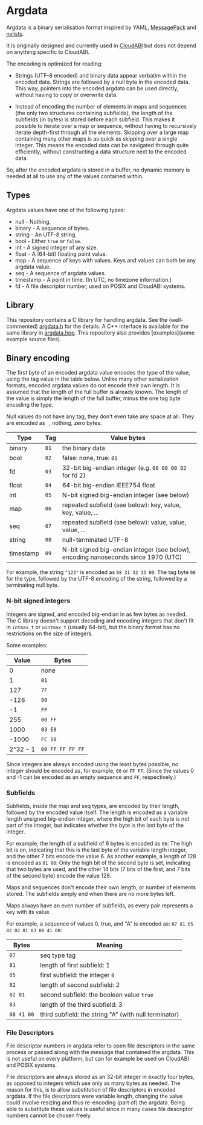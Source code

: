 # Argdata

Argdata is a binary serialisation format inspired by YAML, [MessagePack][1] and
[nvlists][2].

It is originally designed and currently used in [CloudABI][3] but does not
depend on anything specific to CloudABI.

The encoding is optimized for reading:

 - Strings (UTF-8 encoded) and binary data appear verbatim within the encoded
   data. Strings are followed by a null byte in the encoded data. This way,
   pointers into the encoded argdata can be used directly, without having to
   copy or overwrite data.

 - Instead of encoding the number of elements in maps and sequences (the only
   two structures containing subfields), the length of the subfields (in bytes)
   is stored before each subfield. This makes it possible to iterate over a
   map or sequence, without having to recursively iterate depth-first through
   all the elements. Skipping over a large map containing many other maps is as
   quick as skipping over a single integer. This means the encoded data can be
   navigated through quite efficiently, without constructing a data structure
   next to the encoded data.

So, after the encoded argdata is stored in a buffer, no dynamic memory is needed
at all to use any of the values contained within.

[1]: https://msgpack.org/
[2]: https://www.freebsd.org/cgi/man.cgi?query=libnv
[3]: https://nuxi.nl/cloudabi

## Types

Argdata values have one of the following types:

 - null - Nothing.
 - binary - A sequence of bytes.
 - string - An UTF-8 string.
 - bool - Either `true` or `false`.
 - int - A signed integer of any size.
 - float - A (64-bit) floating point value.
 - map - A sequence of keys with values.
   Keys and values can both be any argdata value.
 - seq - A sequence of argdata values.
 - timestamp - A point in time. (In UTC, no timezone information.)
 - fd - A file descriptor number, used on POSIX and CloudABI systems.

## Library

This repository contains a C library for handling argdata. See the
(well-commented) [argdata.h](src/argdata.h) for the details. A C++ interface is
available for the same library in [argdata.hpp](src/argdata.hpp). This
repository also provides [examples](some example source files).

## Binary encoding

The first byte of an encoded argdata value encodes the type of the value, using
the tag value in the table below. Unlike many other serialization formats,
encoded argdata values do not encode their own length. It is assumed that
the length of the full buffer is already known. The length of the value is
simply the length of the full buffer, minus the one tag byte encoding the type.

Null values do not have any tag, they don't even take any space at all: They
are encoded as ` `, nothing, zero bytes.

| Type      | Tag  | Value bytes
|-----------|------|----
| binary    | `01` | the binary data
| bool      | `02` | false: none, true: `01`
| fd        | `03` | 32-bit big-endian integer (e.g. `00 00 00 02` for fd 2)
| float     | `04` | 64-bit big-endian IEEE754 float
| int       | `05` | N-bit signed big-endian integer (see below)
| map       | `06` | repeated subfield (see below): key, value, key, value, ...
| seq       | `07` | repeated subfield (see below): value, value, value, ...
| string    | `08` | null-terminated UTF-8
| timestamp | `09` | N-bit signed big-endian integer (see below), encoding nanoseconds since 1970 (UTC)

For example, the string `"123"` is encoded as `08 31 32 33 00`: The tag byte
`08` for the type, followed by the UTF-8 encoding of the string, followed by a
terminating null byte.

### N-bit signed integers

Integers are signed, and encoded big-endian in as few bytes as needed. The C
library doesn't support decoding and encoding integers that don't fit in
`intmax_t` or `uintmax_t` (usually 64-bit), but the binary format has no
restrictions on the size of integers.

Some examples:

| Value    | Bytes
|----------|-----
| 0        | none
| 1        | `01`
| 127      | `7F`
| -128     | `80`
| -1       | `FF`
| 255      | `00 FF`
| 1000     | `03 E8`
| -1000    | `FC 18`
| 2^32 - 1 | `00 FF FF FF FF`

Since integers are always encoded using the least bytes possible, no integer
should be encoded as, for example, `00` or `FF FF`. (Since the values 0 and -1
can be encoded as an empty sequence and `FF`, respectively.)

### Subfields

Subfields, inside the map and seq types, are encoded by their length, followed
by the encoded value itself. The length is encoded as a variable length
unsigned big-endian integer, where the high bit of each byte is not part of the
integer, but indicates whether the byte is the last byte of the integer.

For example, the length of a subfield of 6 bytes is encoded as `86`: The high
bit is on, indicating that this is the last byte of the variable length
integer, and the other 7 bits encode the value 6. As another example, a length
of 128 is encoded as `01 80`: Only the high bit of the second byte is set,
indicating that two bytes are used, and the other 14 bits (7 bits of the first,
and 7 bits of the second byte) encode the value 128.

Maps and sequences don't encode their own length, or number of elements stored.
The subfields simply end when there are no more bytes left.

Maps always have an even number of subfields, as every pair represents a key
with its value.

For example, a sequence of values 0, true, and "A" is encoded as:
`07 81 05 82 02 01 83 08 41 00`:

| Bytes   | Meaning
|---------|--------
| `07`    | seq type tag
| `81`    | length of first subfield: 1
| `05`    | first subfield: the integer `0`
| `82`    | length of second subfield: 2
| `02 01` | second subfield: the boolean value `true`
| `83`    | length of the third subfield: 3
| `08 41 00` | third subfield: the string "A" (with null terminator)

### File Descriptors

File descriptor numbers in argdata refer to open file descriptors in the same
process or passed along with the message that contained the argdata. This is not
useful on every platform, but can for example be used on CloudABI and POSIX
systems.

File descriptors are always stored as an 32-bit integer in exactly four bytes,
as opposed to integers which use only as many bytes as needed. The reason for
this, is to allow substitution of file descriptors in encoded argdata. If the
file descriptors were variable length, changing the value could involve
resizing and thus re-encoding (part of) the argdata. Being able to substitute
these values is useful since in many cases file descriptor numbers cannot
be chosen freely.
